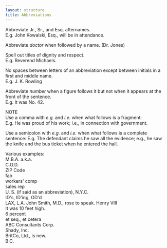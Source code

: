 ```yaml
---
layout: structure
title: Abbreviations
---
```

Abbreviate Jr., Sr., and Esq. afternames.  
E.g. John Kowalski, Esq., will be in attendance.  

Abbreviate *doctor* when followed by a name. (Dr. Jones)  

Spell out titles of dignity and respect.  
E.g. Reverend Michaels.  

No spaces between letters of an abbreviation except between initials in a first and middle name.  
E.g. J. K. Rowling  

Abbreviate *number* when a figure follows it but not when it appears at the front of the sentence.  
E.g. It was No. 42.  

NOTE  
Use a comma with *e.g.* and *i.e.* when what follows is a fragment:  
E.g. He was proud of his work; i.e., in connection with government.  

Use a semicolon with *e.g.* and *i.e.* when what follows is a complete sentence:
E.g. The defendant claims he saw all the evidence; e.g., he saw the knife and the bus ticket when he entered the hall.  

Various examples:  
M.B.A.
a.k.a.  
C.O.D.  
ZIP Code  
fab  
workers' comp  
sales rep  
U. S. (if said as an abbreviation), N.Y.C.  
ID's, ID'ing, OD'd  
LAX, L.A.
John Smith, M.D., rose to speak.
Henry VIII  
It was 10 feet high.  
6 percent  
et seq., et cetera  
ABC Consultants Corp.  
Shady, Inc.  
BritCo, Ltd., is new.  
B.C.









